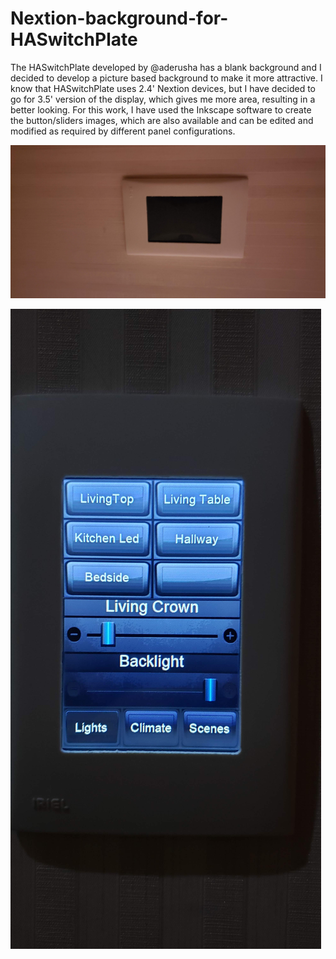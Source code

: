 # Nextion-background-for-HASwitchPlate

The HASwitchPlate developed by @aderusha has a blank background and I decided to develop a picture based background to make it more attractive. I know that HASwitchPlate uses 2.4' Nextion devices, but I have decided to go for 3.5' version of the display, which gives me more area, resulting in a better looking. For this work, I have used the Inkscape software to create the button/sliders images, which are also available and can be edited and modified as required by different panel configurations.

![Bezel with the display](https://github.com/lspaula/Nextion-background-for-HASwitchPlate/blob/master/Photos/20190822_224749.jpg?raw=true)

![Lights page](https://github.com/lspaula/Nextion-background-for-HASwitchPlate/blob/master/Photos/20190828_213032.jpg?raw=true)
